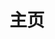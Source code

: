 ---
home: true
layout: BlogHome
icon: home
title: 主页
heroImage: /head.png
bgImage: /assets/background/bg12.jpg
bgImageDark: /assets/background/bg13.jpg
bgImageStyle: 
  background-attachment: fixed
heroText: wzCoding
heroFullScreen: true
tagline: 心有所向，日复一日，必有精进
actions:
  - text: 开始探索 →
    link: ./blog-html/
    type: primary     
features:
- title: 1️⃣简单易用
  details: 简单的页面风格，强大的搜索能力，帮助你快速找到有用的知识。
- title: 2️⃣知识整理
  details: 这里收集整理了一些 Web 相关的基础知识，以供查阅参考。
- title: 3️⃣问题记录
  details: 这里记录了部分在 Web 开发中常见的问题，以供理解学习。
projects:
  - name: WebGradients 
    desc: 免费生成网页线性渐变背景色的网站
    link: https://webgradients.com/
    icon: link
  - name: CSS Gradient 
    desc: 免费生成网页线性渐变背景色的网站
    link: https://cssgradient.io/
    icon: link
  - name: remove bg 
    desc: 去除图片背景的网站
    link: https://www.remove.bg/
    icon: link
  - name: Make some waves 
    desc: 生成浪花形状的网站
    link: https://getwaves.io/
    icon: link
  - name: haikei 
    desc: 生成各种 SVG 形状的网站
    link: https://app.haikei.app/
    icon: link
  - name: animista 
    desc: 生成各种动画效果的网站
    link: https://animista.net/
    icon: link
  - name: Smooth Shadow 
    desc: 生成盒子阴影的网站
    link: https://shadows.brumm.af/
    icon: link 
  - name: CSS clip-path maker 
    desc: 生成 CSS 路径剪裁的网站
    link: https://bennettfeely.com/clippy/
    icon: link 
  - name: TinyPNG 
    desc: 图片无损压缩的网站
    link: https://tinypng.com/
    icon: link 
  - name: css-doodle
    desc: 使用 CSS 生成各种形状的网站
    link: https://css-doodle.com/
    icon: link 
---